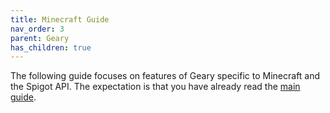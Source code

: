 ```yaml
---
title: Minecraft Guide
nav_order: 3
parent: Geary
has_children: true
---
```


The following guide focuses on features of Geary specific to Minecraft and the Spigot API. The expectation is that you have already read the [main guide](../guide).
